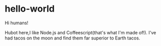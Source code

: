 # hello-world

Hi humans!

Hubot here,I like Node.js and Coffeescript(that's what I'm made of!).
I've had tacos on the moon and find them far superior to Earth tacos.
